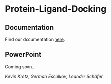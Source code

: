 # Protein-Ligand-Docking

## Documentation
Find our documentation [here](https://github.com/theKevinKretz/Protein-Ligand-Docking/blob/master/out/Jugend%20forscht%202022%20-%20Protein-Liganden-Docking%20-%20Schriftliche%20Arbeit%20-%20Kevin%20Kretz%2C%20German%20Esaulkov%2C%20Leander%20Sch%C3%A4fer.pdf).

## PowerPoint
Coming soon...

_Kevin Kretz, German Esaulkov, Leander Schäfer_
